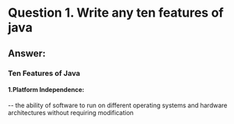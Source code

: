 # Question 1. Write any ten features of java

## Answer:

### Ten Features of Java 


#### 1.Platform Independence: 
--  the ability of software to run on different operating systems and hardware architectures without requiring modification
 
